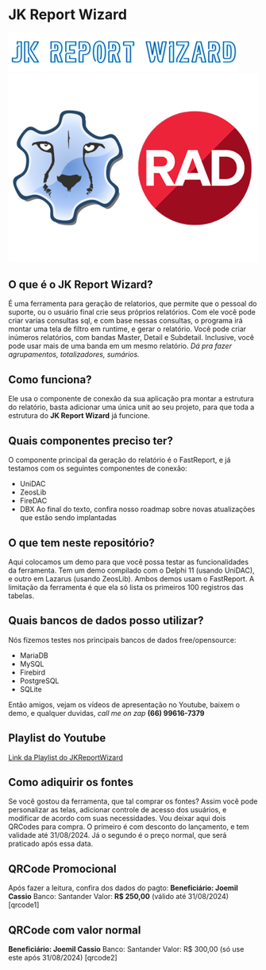 # JK Report Wizard

![Logo](https://github.com/joemilc/JKReportWizardDemo/blob/main/logo1.png "Logo")
![DelphiLaz](https://github.com/joemilc/JKReportWizardDemo/blob/main/lazarus_delphi.png "DelphiLaz")
## O que é o JK Report Wizard?
É uma ferramenta para geração de relatorios, que permite que o pessoal do suporte, ou o usuário final crie seus próprios relatórios.
Com ele você pode criar varias consultas sql, e com base nessas consultas, o programa irá montar uma tela de filtro em runtime, e gerar o relatório.
Você pode criar inúmeros relatórios, com bandas Master, Detail e Subdetail. Inclusive, você pode usar mais de uma banda em um mesmo relatório.
*Dá pra fazer agrupamentos, totalizadores, sumários.*

## Como funciona?
Ele usa o componente de conexão da sua aplicação pra montar a estrutura do relatório, basta adicionar uma única unit ao seu projeto, para que toda a estrutura do **JK Report Wizard** já funcione.

## Quais componentes preciso ter?
O componente principal da geração do relatório é o FastReport, e já testamos com os seguintes componentes de conexão:
- UniDAC
- ZeosLib
- FireDAC
- DBX
Ao final do texto, confira nosso roadmap sobre novas atualizações que estão sendo implantadas

## O que tem neste repositório?
Aqui colocamos um demo para que você possa testar as funcionalidades da ferramenta. Tem um demo compilado com o Delphi 11 (usando UniDAC), e outro em Lazarus (usando ZeosLib). Ambos demos usam o FastReport.
A limitação da ferramenta é que ela só lista os primeiros 100 registros das tabelas.

## Quais bancos de dados posso utilizar?
Nós fizemos testes nos principais bancos de dados free/opensource:
- MariaDB
- MySQL
- Firebird
- PostgreSQL
- SQLite

Então amigos, vejam os vídeos de apresentação no Youtube, baixem o demo, e qualquer duvidas, *call me on zap* **(66) 99616-7379**

## Playlist do Youtube
[Link da Playlist do JKReportWizard](https://www.youtube.com/playlist?list=PLNuUABMSGP_SJCSWMPFzbugMQLgaVZTPI "Link da Playlist do JKReportWizard")

## Como adiquirir os fontes
Se você gostou da ferramenta, que tal comprar os fontes? Assim você pode personalizar as telas, adicionar controle de acesso dos usuários, e modificar de acordo com suas necessidades.
Vou deixar aqui dois QRCodes para compra. O primeiro é com desconto do lançamento, e tem validade até 31/08/2024. Já o segundo é o preço normal, que será praticado após essa data.

## QRCode Promocional
Após fazer a leitura, confira dos dados do pagto:
**Beneficiário: Joemil Cassio**
Banco: Santander
Valor: **R$ 250,00** (válido até 31/08/2024)
[qrcode1]

## QRCode com valor normal
**Beneficiário: Joemil Cassio**
Banco: Santander
Valor: R$ 300,00 (só use este após 31/08/2024)
[qrcode2]
